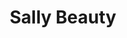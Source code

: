 ---
title: "Sally Beauty"
url: /portland/sally-beauty-northeast-40th-avenue/
shop: hairdresser supply
---